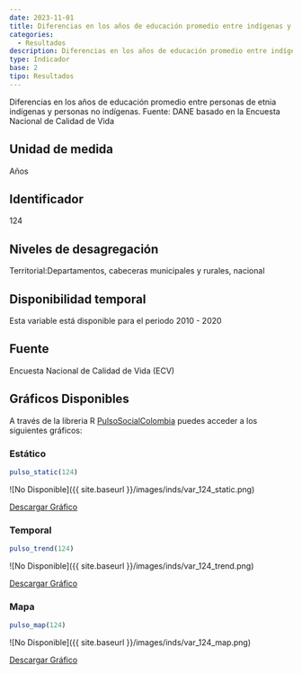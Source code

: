 ```yaml
---
date: 2023-11-01
title: Diferencias en los años de educación promedio entre indígenas y no indígenas (zona)
categories:
  - Resultados
description: Diferencias en los años de educación promedio entre indígenas y no indígenas
type: Indicador
base: 2
tipo: Resultados
--- 
```


Diferencias en los años de educación promedio entre personas de etnia indígenas y personas no indígenas.
Fuente: DANE basado en la Encuesta Nacional de Calidad de Vida

## Unidad de medida
Años

## Identificador
124

## Niveles de desagregación
Territorial:Departamentos, cabeceras municipales y rurales, nacional

## Disponibilidad temporal
Esta variable está disponible para el periodo 2010 - 2020

## Fuente
Encuesta Nacional de Calidad de Vida (ECV)

## Gráficos Disponibles

A través de la libreria R [PulsoSocialColombia](https://github.com/pulsosocialcolombia/PulsoSocialColombia) puedes acceder a los siguientes gráficos:

### Estático

``` R
pulso_static(124)
```

![No Disponible]({{ site.baseurl }}/images/inds/var_124_static.png)

<a href='{{ site.baseurl }}/images/inds/var_124_static.png'>Descargar Gráfico</a>

### Temporal

``` R
pulso_trend(124)
```

![No Disponible]({{ site.baseurl }}/images/inds/var_124_trend.png)

<a href='{{ site.baseurl }}/images/inds/var_124_trend.png'>Descargar Gráfico</a>

### Mapa

``` R
pulso_map(124)
```

![No Disponible]({{ site.baseurl }}/images/inds/var_124_map.png)

<a href='{{ site.baseurl }}/images/inds/var_124_map.png'>Descargar Gráfico</a>
